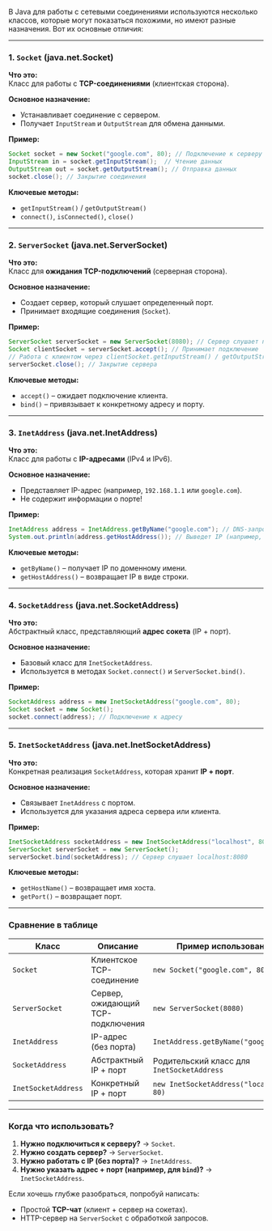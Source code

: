 В Java для работы с сетевыми соединениями используются несколько классов, которые могут показаться похожими, но имеют разные назначения. Вот их основные отличия:

---

### **1. `Socket` (java.net.Socket)**
**Что это:**  
Класс для работы с **TCP-соединениями** (клиентская сторона).  

**Основное назначение:**  
- Устанавливает соединение с сервером.  
- Получает `InputStream` и `OutputStream` для обмена данными.  

**Пример:**  
```java
Socket socket = new Socket("google.com", 80); // Подключение к серверу
InputStream in = socket.getInputStream();  // Чтение данных
OutputStream out = socket.getOutputStream(); // Отправка данных
socket.close(); // Закрытие соединения
```

**Ключевые методы:**  
- `getInputStream()` / `getOutputStream()`  
- `connect()`, `isConnected()`, `close()`  

---

### **2. `ServerSocket` (java.net.ServerSocket)**
**Что это:**  
Класс для **ожидания TCP-подключений** (серверная сторона).  

**Основное назначение:**  
- Создает сервер, который слушает определенный порт.  
- Принимает входящие соединения (`Socket`).  

**Пример:**  
```java
ServerSocket serverSocket = new ServerSocket(8080); // Сервер слушает порт 8080
Socket clientSocket = serverSocket.accept(); // Принимает подключение
// Работа с клиентом через clientSocket.getInputStream() / getOutputStream()
serverSocket.close(); // Закрытие сервера
```

**Ключевые методы:**  
- `accept()` – ожидает подключение клиента.  
- `bind()` – привязывает к конкретному адресу и порту.  

---

### **3. `InetAddress` (java.net.InetAddress)**
**Что это:**  
Класс для работы с **IP-адресами** (IPv4 и IPv6).  

**Основное назначение:**  
- Представляет IP-адрес (например, `192.168.1.1` или `google.com`).  
- Не содержит информации о порте!  

**Пример:**  
```java
InetAddress address = InetAddress.getByName("google.com"); // DNS-запрос
System.out.println(address.getHostAddress()); // Выведет IP (например, "142.250.185.174")
```

**Ключевые методы:**  
- `getByName()` – получает IP по доменному имени.  
- `getHostAddress()` – возвращает IP в виде строки.  

---

### **4. `SocketAddress` (java.net.SocketAddress)**
**Что это:**  
Абстрактный класс, представляющий **адрес сокета** (IP + порт).  

**Основное назначение:**  
- Базовый класс для `InetSocketAddress`.  
- Используется в методах `Socket.connect()` и `ServerSocket.bind()`.  

**Пример:**  
```java
SocketAddress address = new InetSocketAddress("google.com", 80);
Socket socket = new Socket();
socket.connect(address); // Подключение к адресу
```

---

### **5. `InetSocketAddress` (java.net.InetSocketAddress)**
**Что это:**  
Конкретная реализация `SocketAddress`, которая хранит **IP + порт**.  

**Основное назначение:**  
- Связывает `InetAddress` с портом.  
- Используется для указания адреса сервера или клиента.  

**Пример:**  
```java
InetSocketAddress socketAddress = new InetSocketAddress("localhost", 8080);
ServerSocket serverSocket = new ServerSocket();
serverSocket.bind(socketAddress); // Сервер слушает localhost:8080
```

**Ключевые методы:**  
- `getHostName()` – возвращает имя хоста.  
- `getPort()` – возвращает порт.  

---

### **Сравнение в таблице**

| Класс                | Описание                          | Пример использования                     |
|----------------------|-----------------------------------|------------------------------------------|
| `Socket`             | Клиентское TCP-соединение         | `new Socket("google.com", 80)`           |
| `ServerSocket`       | Сервер, ожидающий TCP-подключения | `new ServerSocket(8080)`                 |
| `InetAddress`        | IP-адрес (без порта)              | `InetAddress.getByName("google.com")`    |
| `SocketAddress`      | Абстрактный IP + порт             | Родительский класс для `InetSocketAddress` |
| `InetSocketAddress`  | Конкретный IP + порт              | `new InetSocketAddress("localhost", 80)` |

---

### **Когда что использовать?**
1. **Нужно подключиться к серверу?** → `Socket`.  
2. **Нужно создать сервер?** → `ServerSocket`.  
3. **Нужно работать с IP (без порта)?** → `InetAddress`.  
4. **Нужно указать адрес + порт (например, для `bind`)?** → `InetSocketAddress`.  

Если хочешь глубже разобраться, попробуй написать:
- Простой **TCP-чат** (клиент + сервер на сокетах).  
- HTTP-сервер на `ServerSocket` с обработкой запросов.